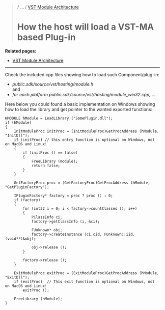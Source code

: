 >/ ... / [VST Module Architecture](../VST+Module+Architecture/Index.md)
>
># How the host will load a VST-MA based Plug-in

**Related pages:**

- [VST Module Architecture](../VST+Module+Architecture/Index.md)

---

Check the included cpp files showing how to load such Component/plug-in:

- *public.sdk/source/vst/hosting/module.h*<br>
and
- *for each platform public.sdk/source/vst/hosting/module_win32.cpp,.....*

Here below you could found a basic implementation on Windows showing how to load the library and get pointer to the wanted exported functions:

    HMODULE hModule = LoadLibrary ("SomePlugin.dll");
    if (hModule)
    {
        InitModuleProc initProc = (InitModuleProc)GetProcAddress (hModule, "InitDll");
        if (initProc) // this entry function is optional on Windows, not on MacOS and Linux!
        {
            if (initProc () == false)
            {
                FreeLibrary (module);
                return false;
            }
        }
    
        GetFactoryProc proc = (GetFactoryProc)GetProcAddress (hModule, "GetPluginFactory");
    
        IPluginFactory* factory = proc ? proc () : 0;
        if (factory)
        {
            for (int32 i = 0; i < factory->countClasses (); i++)
            {
                PClassInfo ci;
                factory->getClassInfo (i, &ci);
    
                FUnknown* obj;
                factory->createInstance (ci.cid, FUnknown::iid, (void**)&obj);
                ...
                obj->release ();
            }
    
            factory->release ();
        }
    
        ExitModuleProc exitProc = (ExitModuleProc)GetProcAddress (hModule, "ExitDll");
        if (exitProc)  // This exit function is optional on Windows, not on MacOS and Linux!  
            exitProc ();
    
        FreeLibrary (hModule);
    }